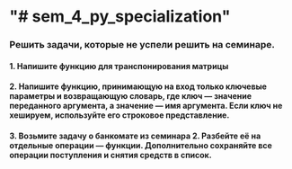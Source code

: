 # "# sem_4_py_specialization" 
### Решить задачи, которые не успели решить на семинаре.
#### 1.  Напишите функцию для транспонирования матрицы
#### 2. Напишите функцию, принимающую на вход только ключевые параметры и возвращающую словарь, где ключ — значение переданного аргумента, а значение — имя аргумента. Если ключ не хешируем, используйте его строковое представление.
#### 3. Возьмите задачу о банкомате из семинара 2. Разбейте её на отдельные операции — функции. Дополнительно сохраняйте все операции поступления и снятия средств в список.
